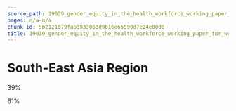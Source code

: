 ```yaml
---
source_path: 19039_gender_equity_in_the_health_workforce_working_paper_for_web_pdf.md
pages: n/a-n/a
chunk_id: 5b2121079fab3933063d9b16e65590d7e24e00d0
title: 19039_gender_equity_in_the_health_workforce_working_paper_for_web_pdf
---
```

# South-East Asia Region

39%

61%
